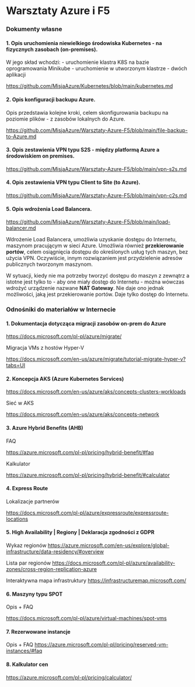 # Warsztaty Azure i F5

### Dokumenty własne

#### 1. Opis uruchomienia niewielkiego środowiska Kubernetes - na fizycznych zasobach (on-premises).

   W jego skład wchodzi:
    - uruchomienie klastra K8S na bazie oprogramowania Minikube
    - uruchomienie w utworzonym klastrze - dwóch aplikacji

   https://github.com/MisjaAzure/Kubernetes/blob/main/kubernetes.md
   
#### 2. Opis konfiguracji backupu Azure.
   Opis przedstawia kolejne kroki, celem skonfigurowania backupu na poziomie plików - z zasobów lokalnych do Azure.

   https://github.com/MisjaAzure/Warsztaty-Azure-F5/blob/main/file-backup-to-Azure.md

#### 3. Opis zestawienia VPN typu S2S - między platformą Azure a środowiskiem on premises.

   https://github.com/MisjaAzure/Warsztaty-Azure-F5/blob/main/vpn-s2s.md


#### 4. Opis zestawienia VPN typu Client to Site (to Azure).

   https://github.com/MisjaAzure/Warsztaty-Azure-F5/blob/main/vpn-c2s.md
   
#### 5. Opis wdrożenia Load Balancera.

   https://github.com/MisjaAzure/Warsztaty-Azure-F5/blob/main/load-balancer.md

Wdrożenie Load Balancera, umożliwia uzyskanie dostępu do Internetu, maszynom pracującym w sieci Azure. Umożliwia również **przekierowanie portów**, celem osiągnięcia dostępu do określonych usług tych maszyn, bez użycia VPN.
Oczywiście, innym rozwiązaniem jest przydzielenie adresów publicznych tworzonym maszynom.

W sytuacji, kiedy nie ma potrzeby tworzyć dostępu do maszyn z zewnątrz a istotne jest tylko to - aby one miały dostęp do Internetu - można wówczas wdrożyć urządzenie nazwane **NAT Gateway**.  Nie daje ono jednak możliwości, jaką jest przekierowanie portów. Daje tylko dostęp do Internetu.

### Odnośniki do materiałów w Internecie

#### 1. Dokumentacja dotycząca migracji zasobów on-prem do Azure

  https://docs.microsoft.com/pl-pl/azure/migrate/
  
  Migracja VMs z hostów Hyper-V
  
  https://docs.microsoft.com/en-us/azure/migrate/tutorial-migrate-hyper-v?tabs=UI
  

#### 2. Koncepcja  AKS (Azure Kubernetes Services)

  https://docs.microsoft.com/en-us/azure/aks/concepts-clusters-workloads 
  
  Sieć w AKS
  
  https://docs.microsoft.com/en-us/azure/aks/concepts-network
  
  
#### 3. Azure Hybrid Benefits (AHB)

FAQ

https://azure.microsoft.com/pl-pl/pricing/hybrid-benefit/#faq

Kalkulator

https://azure.microsoft.com/pl-pl/pricing/hybrid-benefit/#calculator

#### 4. Express Route

Lokalizacje partnerów

https://docs.microsoft.com/pl-pl/azure/expressroute/expressroute-locations
  

#### 5. High Availability | Regiony | Deklaracja zgodności z GDPR

Wykaz regionów
https://azure.microsoft.com/en-us/explore/global-infrastructure/data-residency/#overview

Lista par regionów
https://docs.microsoft.com/pl-pl/azure/availability-zones/cross-region-replication-azure 

Interaktywna mapa infrastruktury
https://infrastructuremap.microsoft.com/
 
 
#### 6. Maszyny typu SPOT

Opis + FAQ

https://docs.microsoft.com/pl-pl/azure/virtual-machines/spot-vms


#### 7. Rezerwowane instancje

Opis + FAQ
https://azure.microsoft.com/pl-pl/pricing/reserved-vm-instances/#faq



#### 8. Kalkulator cen
https://azure.microsoft.com/pl-pl/pricing/calculator/